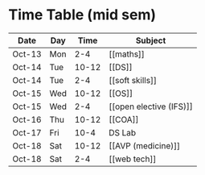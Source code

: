 # Time Table (mid sem)

| Date | Day | Time  | Subject          |
| ---- | --- | ----- | ---------------- |
| Oct-13   | Mon | 2-4   | [[maths]]            |
| Oct-14   | Tue | 10-12 | [[DS]]               |
| Oct-14   | Tue | 2-4   | [[soft skills]]      |
| Oct-15   | Wed | 10-12 | [[OS]]               |
| Oct-15   | Wed | 2-4   | [[open elective (IFS)]]    |
| Oct-16   | Thu | 10-12 | [[COA]]              |
| Oct-17   | Fri | 10-4  | DS Lab           |
| Oct-18   | Sat | 10-12 | [[AVP (medicine)]]              |
| Oct-18   | Sat | 2-4   | [[web tech]] |
